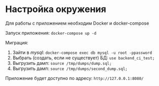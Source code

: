# Настройка окружения

Для работы с приложением необходим Docker и docker-compose

Запуск приложения:
`
docker-compose up -d
`

Миграция:
1. Зайти в *mysql*:
`
docker-compose exec db mysql -u root -ppassword
`
2. Выбрать (создать, если не существует) БД:
`
use backend_ci_test;
`
2. Выгрузить дамп:
`
source /tmp/dumps/dump.sql;
`
3. Выгрузить дамп:
`
source /tmp/dumps/second_dump.sql;
`

Приложение будет доступно по адресу:
`
http://127.0.0.1:8080/
`
